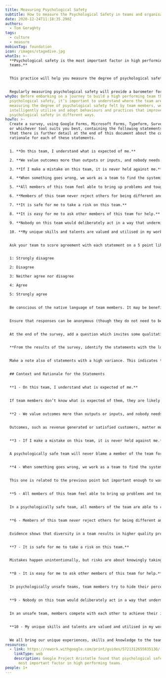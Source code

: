 ```yaml
---
title: Measuring Psychological Safety
subtitle: How to measure the Psychological Safety in teams and organisations
date: 2020-12-24T11:18:35.290Z
authors:
  - Tom Geraghty
tags:
  - culture
  - measure
mobiusTag: foundation
icon: /images/stagedive.jpg
whatIs: >-
  **Psychological safety is the most important factor in high performing
  teams.**


  This practice will help you measure the degree of psychological safety in a team, and which aspects of psychological safety are strongest and weakest in the team, which provides you with the ability to identify opportunities for improvement. 


  Regularly measuring psychological safety will provide a barometer for the health of the team, and in itself raise psychological safety by facilitating discussions about the topic.
whyDo: Before embarking on a journey to build a high performing team through
  psychological safety, it’s important to understand where the team are now. By
  measuring the degree of psychological safety felt by team members, we can more
  intelligently utilise and adopt behaviours and practices that improve
  psychological safety in different ways.
howTo: >-
  Create a survey, using Google Forms, Microsoft Forms, Typeform, Survey Monkey,
  or whichever tool suits you best, containing the following statements. Note
  that there is further detail at the end of this document about the context and
  rationale for each of these statements.


  1. **On this team, I understand what is expected of me.**

  2. **We value outcomes more than outputs or inputs, and nobody needs to “look busy”.**

  3. **If I make a mistake on this team, it is never held against me.**

  4. **When something goes wrong, we work as a team to find the systemic cause.**

  5. **All members of this team feel able to bring up problems and tough issues.**

  6. **Members of this team never reject others for being different and nobody is left out.**

  7. **It is safe for me to take a risk on this team.**

  8. **It is easy for me to ask other members of this team for help.**

  9. **Nobody on this team would deliberately act in a way that undermines my efforts.**

  10. **My unique skills and talents are valued and utilised in my work as part of this team.**


  Ask your team to score agreement with each statement on a 5 point likert scale similar to the below:


  1: Strongly disagree

  2: Disagree

  3: Neither agree nor disagree

  4: Agree

  5: Strongly agree


  Be conscious of the native language of team members. It may be beneficial to translate these statements into native languages in order to obtain the truest responses.


  Ensure that responses can be anonymous (though they do not need to be). This will help team members feel confident being honest.


  At the end of the survey, add a question which invites some qualitative feedback, such as “Please add any comments you would like to share to elaborate on or explain your responses. This will help identify ways to improve as a team.”


  **From the results of the survey, identify the statements with the lowest average scores.**


  Make a note also of statements with a high variance. This indicates that there is disagreement in the team about that aspect of psychological safety. 


  ## Context and Rationale for the Statements


  **1 - On this team, I understand what is expected of me.**


  If team members don’t know what is expected of them, they are likely to feel less confident and comfortable in their work, and misunderstandings will be common. This includes expectations about both delivery (speed, quality, cost etc.) and behaviour (everything from dress code and punctuality to coding standards).


  **2 - We value outcomes more than outputs or inputs, and nobody needs to “look busy”.**


  Outcomes, such as revenue generated or satisfied customers, matter more than outputs, such as emails sent, lines of code written or meetings attended. When team members feel safe to focus on what matters to the business, they will make decisions that improve outcomes, even if those decisions reduce output and thus make them appear less busy.


  **3 - If I make a mistake on this team, it is never held against me.**


  A psychologically safe team will never blame a member of the team for a mistake if their intentions were good. Indeed, by enabling mistakes to be made without a fear of blame, you enable innovation and risk taking that can drive your organisation ahead of the competition.


  **4 - When something goes wrong, we work as a team to find the systemic cause.**


  This one is related to the previous point but important enough to warrant its own question. If retrospectives or similar processes are used to find the root causes of mistakes and failures, not only do team members feel safer, but every single “failure” offers an opportunity for shared learning and improvement. Mistakes become a gift, not a threat.


  **5 - All members of this team feel able to bring up problems and tough issues.**


  In a psychologically safe team, all members of the team are able to raise difficult issues, ranging from personal struggles to concerns about other members of the team. This is crucial for ensuring the team is a space where members can be vulnerable enough to share when they need help, and courageous enough to have challenging conversations.


  **6 - Members of this team never reject others for being different and nobody is left out.**


  Evidence shows that diversity in a team results in higher quality products and happier team members (See: [McKinsey: Why Diversity Matters](https://www.mckinsey.com/business-functions/organization/our-insights/why-diversity-matters)), but diversity in itself is not enough; it is crucial that all team members feel they belong. A sense of belonging can facilitate high performance because it means every member of the team feels included in the decisions made and invested in the outcomes generated. This is particularly crucial for remote and distributed teams, where it is more difficult to see if a team member is disengaged.


  **7 - It is safe for me to take a risk on this team.**


  Mistakes happen unintentionally, but risks are about knowingly taking actions that might not work, or may have unintended consequences. Some risk taking is essential for innovation and progress. Psychological safety provides the framework for positive, measured risk-taking, enabling innovation and competitive advantage.


  **8 - It is easy for me to ask other members of this team for help.**


  In psychologically unsafe teams, team members try to hide their perceived weaknesses or vulnerabilities, which prevents them from asking for help. If they can’t access the help they need, the performance of both that individual and therefore the whole team will be reduced. This is a key factor in why safe teams achieve more goals than unsafe teams.


  **9 - Nobody on this team would deliberately act in a way that undermines my efforts.**


  In an unsafe team, members compete with each other to achieve their individual goals, and may even undermine other team members if they believe that may elevate their “rank” within the team or organisation. In a psychologically safe team, that counter-productive competition doesn’t exist, and the success of the team is more important than looking good in the eyes of others.


  **10 - My unique skills and talents are valued and utilised in my work as part of this team.**


  We all bring our unique experiences, skills and knowledge to the teams that we’re in, but may not always feel safe to share these. Psychologically safe teams ensure that members are valued for being their true selves, and therefore provide space for each individual to maximise their potential from and share their unique skills and talents. If we do not utilise all the talents of the individuals on our teams, we are missing out on valuable opportunities for delivery and innovation.
resources:
  - link: https://rework.withgoogle.com/print/guides/5721312655835136/
    linkType: web
    description: Google Project Aristotle found that psychological safety is the
      most important factor in high performing teams.
people: 1+
---
```

